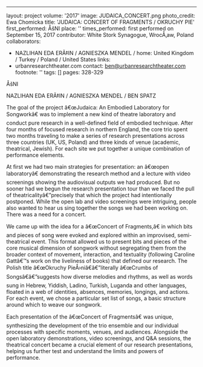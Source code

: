 ---
layout: project
volume: '2017'
image: JUDAICA_CONCERT.png
photo_credit: Ewa Chomicka
title: 'JUDAICA: CONCERT OF FRAGMENTS / OKRUCHY PIE'
first_performed: ÅšNI
place: ''
times_performed: first performed on September 15, 2017
contributor: White Stork Synagogue, WrocÅ‚aw, Poland
collaborators:
- NAZLIHAN EDA ERÃ‡IN / AGNIESZKA MENDEL /
home: United Kingdom / Turkey / Poland / United States
links:
- urbanresearchtheater.com
contact: ben@urbanresearchtheater.com
footnote: ''
tags: []
pages: 328-329



ÅšNI

NAZLIHAN EDA ERÃ‡IN / AGNIESZKA MENDEL / BEN SPATZ

The goal of the project â€œJudaica: An Embodied Laboratory for Songworkâ€ was to implement a new kind of theatre laboratory and conduct pure research in a well-defined field of embodied technique. After four months of focused research in northern England, the core trio spent two months traveling to make a series of research presentations across three countries (UK, US, Poland) and three kinds of venue (academic, theatrical, Jewish). For each site we put together a unique combination of performance elements.

At first we had two main strategies for presentation: an â€œopen laboratoryâ€ demonstrating the research method and a lecture with video screenings showing the audiovisual outputs we had produced. But no sooner had we begun the research presentation tour than we faced the pull of theatricalityâ€”precisely that which the project had intentionally postponed. While the open lab and video screenings were intriguing, people also wanted to hear us sing together the songs we had been working on. There was a need for a concert.

We came up with the idea for a â€œConcert of Fragments,â€ in which bits and pieces of song were evoked and explored within an improvised, semi-theatrical event. This format allowed us to present bits and pieces of the core musical dimension of songwork without segregating them from the broader context of movement, interaction, and textuality (following Caroline Gattâ€™s work on the liveliness of books) that defined our research. The Polish title â€œOkruchy PieÅ›niâ€â€”literally â€œCrumbs of Songsâ€â€”suggests how diverse melodies and rhythms, as well as words sung in Hebrew, Yiddish, Ladino, Turkish, Luganda and other languages, floated in a web of identities, absences, memories, longings, and actions. For each event, we chose a particular set list of songs, a basic structure around which to weave our songwork.

Each presentation of the â€œConcert of Fragmentsâ€ was unique, synthesizing the development of the trio ensemble and our individual processes with specific moments, venues, and audiences. Alongside the open laboratory demonstrations, video screenings, and Q&A sessions, the theatrical concert became a crucial element of our research presentations, helping us further test and understand the limits and powers of performance.
